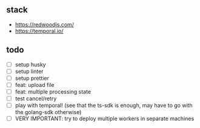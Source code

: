 ## stack
- https://redwoodjs.com/
- https://temporal.io/

## todo
- [ ] setup husky
- [ ] setup linter
- [ ] setup prettier
- [ ] feat: upload file
- [ ] feat: multiple processing state
- [ ] test cancel/retry
- [ ] play with temporal! (see that the ts-sdk is enough, may have to go with the golang-sdk otherwise)
- [ ] VERY IMPORTANT: try to deploy multiple workers in separate machines
